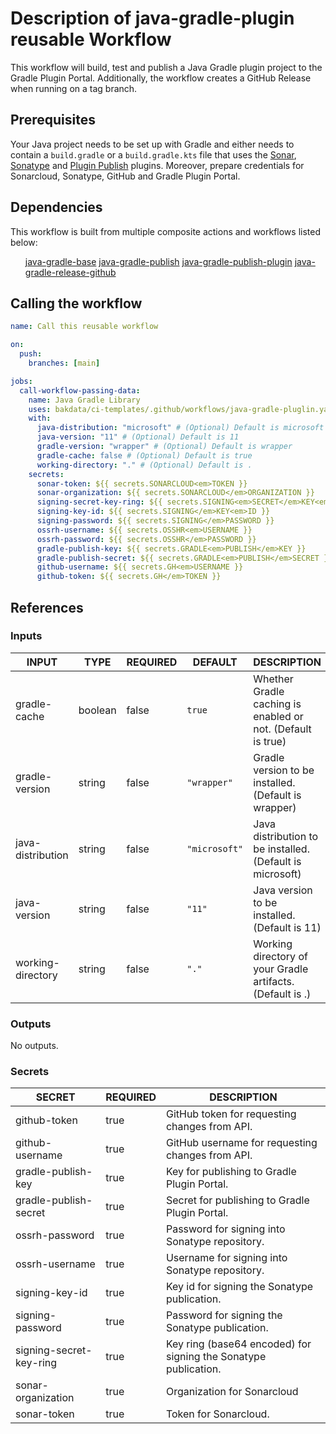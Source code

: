 <h1>Description of java-gradle-plugin reusable Workflow</h1>

This workflow will build, test and publish a Java Gradle plugin project to the Gradle Plugin Portal. Additionally,
the workflow creates a GitHub Release when running on a tag branch.

<h2>Prerequisites</h2>

Your Java project needs to be set up with Gradle and either needs to contain a <code>build.gradle</code> or a <code>build.gradle.kts</code>
file that uses the <a href="https://github.com/bakdata/gradle-plugins/tree/master/sonar">Sonar</a>, <a href="https://github.com/bakdata/gradle-plugins/tree/master/sonatype">Sonatype</a> and <a href="https://plugins.gradle.org/plugin/com.gradle.plugin-publish">Plugin Publish</a> plugins. Moreover, prepare credentials for Sonarcloud, Sonatype, GitHub
and Gradle Plugin Portal.

<h2>Dependencies</h2>

This workflow is built from multiple composite actions and workflows listed below:

<ul>
<a href="https://github.com/bakdata/ci-templates/tree/main/.github/workflows/java-gradle-base.yaml">java-gradle-base</a>
<a href="https://github.com/bakdata/ci-templates/tree/main/actions/java-gradle-publish">java-gradle-publish</a>
<a href="https://github.com/bakdata/ci-templates/tree/main/actions/java-gradle-publish-plugin">java-gradle-publish-plugin</a>
<a href="https://github.com/bakdata/ci-templates/tree/main/actions/java-gradle-release-github">java-gradle-release-github</a>
</ul>

<h2>Calling the workflow</h2>

```yaml
name: Call this reusable workflow

on:
  push:
    branches: [main]

jobs:
  call-workflow-passing-data:
    name: Java Gradle Library
    uses: bakdata/ci-templates/.github/workflows/java-gradle-pluglin.yaml@main
    with:
      java-distribution: "microsoft" # (Optional) Default is microsoft
      java-version: "11" # (Optional) Default is 11
      gradle-version: "wrapper" # (Optional) Default is wrapper
      gradle-cache: false # (Optional) Default is true
      working-directory: "." # (Optional) Default is .
    secrets:
      sonar-token: ${{ secrets.SONARCLOUD<em>TOKEN }}
      sonar-organization: ${{ secrets.SONARCLOUD</em>ORGANIZATION }}
      signing-secret-key-ring: ${{ secrets.SIGNING<em>SECRET</em>KEY<em>RING }}
      signing-key-id: ${{ secrets.SIGNING</em>KEY<em>ID }}
      signing-password: ${{ secrets.SIGNING</em>PASSWORD }}
      ossrh-username: ${{ secrets.OSSHR<em>USERNAME }}
      ossrh-password: ${{ secrets.OSSHR</em>PASSWORD }}
      gradle-publish-key: ${{ secrets.GRADLE<em>PUBLISH</em>KEY }}
      gradle-publish-secret: ${{ secrets.GRADLE<em>PUBLISH</em>SECRET }}
      github-username: ${{ secrets.GH<em>USERNAME }}
      github-token: ${{ secrets.GH</em>TOKEN }}
```

<h2>References</h2>

<h3>Inputs</h3>

<!-- AUTO-DOC-INPUT:START - Do not remove or modify this section -->

|       INPUT       |  TYPE   | REQUIRED |    DEFAULT    |                         DESCRIPTION                         |
|-------------------|---------|----------|---------------|-------------------------------------------------------------|
|   gradle-cache    | boolean |  false   |    <code>true</code>     | Whether Gradle caching is enabled or not. (Default is true) |
|  gradle-version   | string  |  false   |  <code>"wrapper"</code>  |    Gradle version to be installed. (Default is wrapper)     |
| java-distribution | string  |  false   | <code>"microsoft"</code> |  Java distribution to be installed. (Default is microsoft)  |
|   java-version    | string  |  false   |    <code>"11"</code>     |        Java version to be installed. (Default is 11)        |
| working-directory | string  |  false   |     <code>"."</code>     | Working directory of your Gradle artifacts. (Default is .)  |

<!-- AUTO-DOC-INPUT:END -->

<h3>Outputs</h3>

<!-- AUTO-DOC-OUTPUT:START - Do not remove or modify this section -->
No outputs.
<!-- AUTO-DOC-OUTPUT:END -->

<h3>Secrets</h3>

<!-- AUTO-DOC-SECRETS:START - Do not remove or modify this section -->

|         SECRET          | REQUIRED |                           DESCRIPTION                           |
|-------------------------|----------|-----------------------------------------------------------------|
|      github-token       |   true   |          GitHub token for requesting changes from API.          |
|     github-username     |   true   |        GitHub username for requesting changes from API.         |
|   gradle-publish-key    |   true   |           Key for publishing to Gradle Plugin Portal.           |
|  gradle-publish-secret  |   true   |         Secret for publishing to Gradle Plugin Portal.          |
|     ossrh-password      |   true   |         Password for signing into Sonatype repository.          |
|     ossrh-username      |   true   |         Username for signing into Sonatype repository.          |
|     signing-key-id      |   true   |          Key id for signing the Sonatype publication.           |
|    signing-password     |   true   |         Password for signing the Sonatype publication.          |
| signing-secret-key-ring |   true   | Key ring (base64 encoded) for signing the Sonatype publication. |
|   sonar-organization    |   true   |                   Organization for Sonarcloud                   |
|       sonar-token       |   true   |                      Token for Sonarcloud.                      |

<!-- AUTO-DOC-SECRETS:END -->
